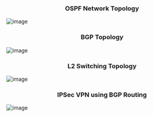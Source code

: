  <h3 align="center">OSPF Network Topology </h3>
 
![image](https://github.com/Dhananetwork/Networking_Projects/assets/159283500/eaad7b01-c9ef-413d-b84c-72401e2ac4d0)

 <h3 align="center"> BGP Topology </h3>
 
 ![image](https://github.com/Dhananetwork/Networking_Projects/assets/159283500/840c354c-2a96-4576-8e84-088f1318968f)


<h3 align="center"> L2 Switching Topology </h3>

 ![image](https://github.com/Dhananetwork/Networking_Projects/assets/159283500/1ba0de57-f048-451f-9f8a-d67693459f03)

  <h3 align="center">IPSec VPN using BGP Routing </h3>
 
  ![image](https://github.com/Dhananetwork/Networking_Projects/assets/159283500/e9af6298-9976-40f9-a238-a8da23f83011)


 










